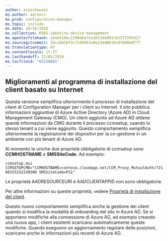 ```yaml
---
author: aczechowski
ms.author: aaroncz
ms.prod: configuration-manager
ms.topic: include
ms.date: 10/16/2018
ms.collection: M365-identity-device-management
ms.openlocfilehash: a24a510ec2298dba7e1ab23da991cb2577295d27
ms.sourcegitcommit: 1bccb61bf3c7c69d51e0e224d0619c8f608e8777
ms.translationtype: HT
ms.contentlocale: it-IT
ms.lasthandoff: 12/05/2019
ms.locfileid: "62229601"
---
```

## <a name="bkmk_cmg"></a> Miglioramenti al programma di installazione del client basato su Internet
<!--1359181-->

Questa versione semplifica ulteriormente il processo di installazione del client di Configuration Manager per i client su Internet. Il sito pubblica informazioni aggiuntive di Azure Active Directory (Azure AD) in Cloud Management Gateway (CMG). Un client aggiunto ad Azure AD ottiene queste informazioni da CMG durante il processo ccmsetup, usando lo stesso tenant a cui viene aggiunto. Questo comportamento semplifica ulteriormente la registrazione dei dispositivi per la co-gestione in un ambiente con più tenant di Azure AD. 

Al momento le uniche due proprietà obbligatorie di ccmsetup sono **CCMHOSTNAME** e **SMSSiteCode**. Ad esempio:

`ccmsetup.msi CCMSETUPCMD="CCMHOSTNAME=contoso.cloudapp.net/CCM_Proxy_MutualAuth/72186325152220500 SMSSiteCode=PS1"`

Le proprietà AADRESOURCEURI e AADCLIENTAPPID non sono obbligatorie.

Per altre informazioni su queste proprietà, vedere [Proprietà di installazione del client](/sccm/core/clients/deploy/about-client-installation-properties).

Questo nuovo comportamento semplifica anche la gestione dei client quando si modifica la modalità di onboarding del sito in Azure AD. Se si apportano modifiche alla connessione di Azure AD, ad esempio creando una nuova app, i client esistenti scaricano automaticamente queste modifiche. Quando eseguono un aggiornamento regolare delle posizioni, scaricano anche le informazioni più recenti di Azure AD.


